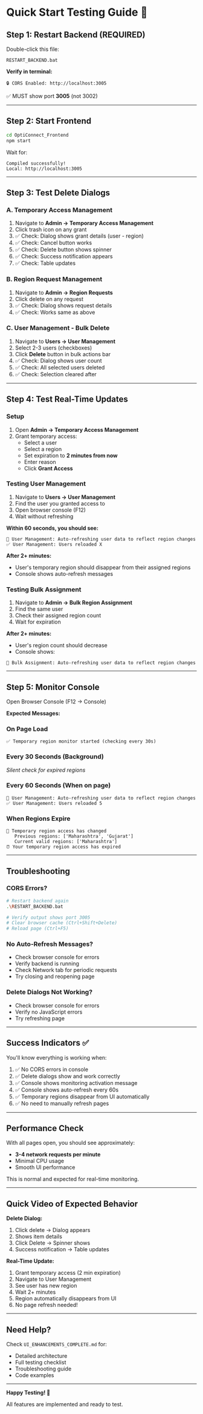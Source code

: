 # Quick Start Testing Guide 🚀

## Step 1: Restart Backend (REQUIRED)

Double-click this file:
```
RESTART_BACKEND.bat
```

**Verify in terminal:**
```
🔒 CORS Enabled: http://localhost:3005
```
✅ MUST show port **3005** (not 3002)

---

## Step 2: Start Frontend

```bash
cd OptiConnect_Frontend
npm start
```

Wait for:
```
Compiled successfully!
Local: http://localhost:3005
```

---

## Step 3: Test Delete Dialogs

### A. Temporary Access Management
1. Navigate to **Admin → Temporary Access Management**
2. Click trash icon on any grant
3. ✅ Check: Dialog shows grant details (user - region)
4. ✅ Check: Cancel button works
5. ✅ Check: Delete button shows spinner
6. ✅ Check: Success notification appears
7. ✅ Check: Table updates

### B. Region Request Management
1. Navigate to **Admin → Region Requests**
2. Click delete on any request
3. ✅ Check: Dialog shows request details
4. ✅ Check: Works same as above

### C. User Management - Bulk Delete
1. Navigate to **Users → User Management**
2. Select 2-3 users (checkboxes)
3. Click **Delete** button in bulk actions bar
4. ✅ Check: Dialog shows user count
5. ✅ Check: All selected users deleted
6. ✅ Check: Selection cleared after

---

## Step 4: Test Real-Time Updates

### Setup
1. Open **Admin → Temporary Access Management**
2. Grant temporary access:
   - Select a user
   - Select a region
   - Set expiration to **2 minutes from now**
   - Enter reason
   - Click **Grant Access**

### Testing User Management
1. Navigate to **Users → User Management**
2. Find the user you granted access to
3. Open browser console (F12)
4. Wait without refreshing

**Within 60 seconds, you should see:**
```
🔄 User Management: Auto-refreshing user data to reflect region changes
✅ User Management: Users reloaded X
```

**After 2+ minutes:**
- User's temporary region should disappear from their assigned regions
- Console shows auto-refresh messages

### Testing Bulk Assignment
1. Navigate to **Admin → Bulk Region Assignment**
2. Find the same user
3. Check their assigned region count
4. Wait for expiration

**After 2+ minutes:**
- User's region count should decrease
- Console shows:
```
🔄 Bulk Assignment: Auto-refreshing user data to reflect region changes
```

---

## Step 5: Monitor Console

Open Browser Console (F12 → Console)

**Expected Messages:**

### On Page Load
```
✅ Temporary region monitor started (checking every 30s)
```

### Every 30 Seconds (Background)
*Silent check for expired regions*

### Every 60 Seconds (When on page)
```
🔄 User Management: Auto-refreshing user data to reflect region changes
✅ User Management: Users reloaded 5
```

### When Regions Expire
```
🔄 Temporary region access has changed
   Previous regions: ['Maharashtra', 'Gujarat']
   Current valid regions: ['Maharashtra']
⏰ Your temporary region access has expired
```

---

## Troubleshooting

### CORS Errors?
```bash
# Restart backend again
.\RESTART_BACKEND.bat

# Verify output shows port 3005
# Clear browser cache (Ctrl+Shift+Delete)
# Reload page (Ctrl+F5)
```

### No Auto-Refresh Messages?
- Check browser console for errors
- Verify backend is running
- Check Network tab for periodic requests
- Try closing and reopening page

### Delete Dialogs Not Working?
- Check browser console for errors
- Verify no JavaScript errors
- Try refreshing page

---

## Success Indicators ✅

You'll know everything is working when:

1. ✅ No CORS errors in console
2. ✅ Delete dialogs show and work correctly
3. ✅ Console shows monitoring activation message
4. ✅ Console shows auto-refresh every 60s
5. ✅ Temporary regions disappear from UI automatically
6. ✅ No need to manually refresh pages

---

## Performance Check

With all pages open, you should see approximately:
- **3-4 network requests per minute**
- Minimal CPU usage
- Smooth UI performance

This is normal and expected for real-time monitoring.

---

## Quick Video of Expected Behavior

**Delete Dialog:**
1. Click delete → Dialog appears
2. Shows item details
3. Click Delete → Spinner shows
4. Success notification → Table updates

**Real-Time Update:**
1. Grant temporary access (2 min expiration)
2. Navigate to User Management
3. See user has new region
4. Wait 2+ minutes
5. Region automatically disappears from UI
6. No page refresh needed!

---

## Need Help?

Check `UI_ENHANCEMENTS_COMPLETE.md` for:
- Detailed architecture
- Full testing checklist
- Troubleshooting guide
- Code examples

---

**Happy Testing! 🎉**

All features are implemented and ready to test.
